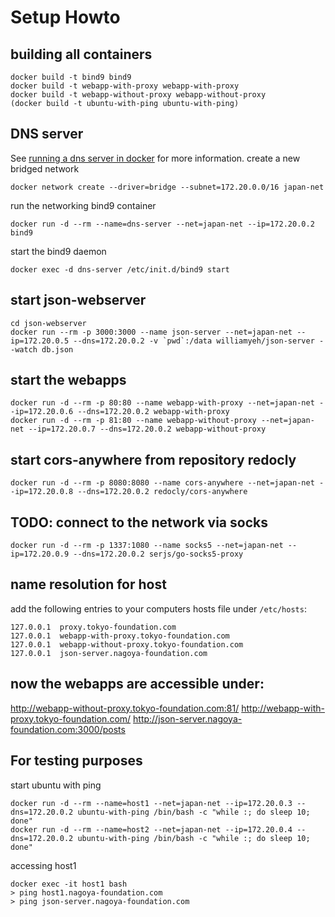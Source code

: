 # Setup Howto

## building all containers
```
docker build -t bind9 bind9
docker build -t webapp-with-proxy webapp-with-proxy
docker build -t webapp-without-proxy webapp-without-proxy
(docker build -t ubuntu-with-ping ubuntu-with-ping)
```

## DNS server
See [running a dns server in docker](https://medium.com/nagoya-foundation/running-a-dns-server-in-docker-61cc2003e899) for more information.
<see files in networking>
create a new bridged network
```
docker network create --driver=bridge --subnet=172.20.0.0/16 japan-net
```
run the networking bind9 container
```
docker run -d --rm --name=dns-server --net=japan-net --ip=172.20.0.2 bind9
```
start the bind9 daemon
```
docker exec -d dns-server /etc/init.d/bind9 start
```

## start json-webserver
```
cd json-webserver
docker run --rm -p 3000:3000 --name json-server --net=japan-net --ip=172.20.0.5 --dns=172.20.0.2 -v `pwd`:/data williamyeh/json-server --watch db.json
```

## start the webapps
```
docker run -d --rm -p 80:80 --name webapp-with-proxy --net=japan-net --ip=172.20.0.6 --dns=172.20.0.2 webapp-with-proxy
docker run -d --rm -p 81:80 --name webapp-without-proxy --net=japan-net --ip=172.20.0.7 --dns=172.20.0.2 webapp-without-proxy
```

## start cors-anywhere from repository redocly
```
docker run -d --rm -p 8080:8080 --name cors-anywhere --net=japan-net --ip=172.20.0.8 --dns=172.20.0.2 redocly/cors-anywhere
```

## TODO: connect to the network via socks
```
docker run -d --rm -p 1337:1080 --name socks5 --net=japan-net --ip=172.20.0.9 --dns=172.20.0.2 serjs/go-socks5-proxy
```

## name resolution for host
add the following entries to your computers hosts file under `/etc/hosts`:
```
127.0.0.1  proxy.tokyo-foundation.com
127.0.0.1  webapp-with-proxy.tokyo-foundation.com
127.0.0.1  webapp-without-proxy.tokyo-foundation.com
127.0.0.1  json-server.nagoya-foundation.com
```

## now the webapps are accessible under:
http://webapp-without-proxy.tokyo-foundation.com:81/
http://webapp-with-proxy.tokyo-foundation.com/
http://json-server.nagoya-foundation.com:3000/posts


## For testing purposes
start ubuntu with ping
```
docker run -d --rm --name=host1 --net=japan-net --ip=172.20.0.3 --dns=172.20.0.2 ubuntu-with-ping /bin/bash -c "while :; do sleep 10; done"
docker run -d --rm --name=host2 --net=japan-net --ip=172.20.0.4 --dns=172.20.0.2 ubuntu-with-ping /bin/bash -c "while :; do sleep 10; done"
```
accessing host1
```
docker exec -it host1 bash
> ping host1.nagoya-foundation.com
> ping json-server.nagoya-foundation.com
```
